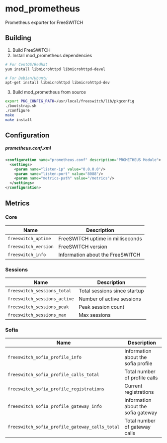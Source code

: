 # mod_prometheus

Prometheus exporter for FreeSWITCH

## Building

1. Build FreeSWITCH
2. Install mod_prometheus dependencies

```bash
# For CentOS/Redhat
yum install libmicrohttpd libmicrohttpd-devel

# For Debian/Ubuntu
apt-get install libmicrohttpd libmicrohttpd-dev
```

3. Build mod_prometheus from source

```bash
export PKG_CONFIG_PATH=/usr/local/freeswitch/lib/pkgconfig
./bootstrap.sh
./configure
make
make install
```

## Configuration

##### prometheus.conf.xml

```xml
<configuration name="prometheus.conf" description="PROMETHEUS Module">
  <settings>
    <param name="listen-ip" value="0.0.0.0"/>
    <param name="listen-port" value="8088"/>
    <param name="metrics-path" value="/metrics"/>
  </settings>
</configuration>
```

## Metrics

### Core

| Name                 | Description                       |
| -------------------- | --------------------------------- |
| `freeswitch_uptime`  | FreeSWITCH uptime in milliseconds |
| `freeswitch_version` | FreeSWITCH version                |
| `freeswitch_info`    | Information about the FreeSWITCH  |

### Sessions

| Name                         | Description                  |
| ---------------------------- | ---------------------------- |
| `freeswitch_sessions_total`  | Total sessions since startup |
| `freeswitch_sessions_active` | Number of active sessions    |
| `freeswitch_sessions_peak`   | Peak session count           |
| `freeswitch_sessions_max`    | Max sessions                 |

### Sofia

| Name                                           | Description                         |
| ---------------------------------------------- | ----------------------------------- |
| `freeswitch_sofia_profile_info`                | Information about the sofia profile |
| `freeswitch_sofia_profile_calls_total`         | Total number of profile calls       |
| `freeswitch_sofia_profile_registrations`       | Current registrations               |
| `freeswitch_sofia_profile_gateway_info`        | Information about the sofia gateway |
| `freeswitch_sofia_profile_gateway_calls_total` | Total number of gateway calls       |
